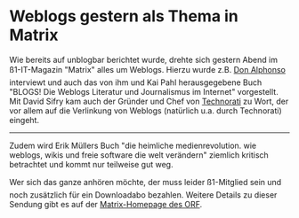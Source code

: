 # Weblogs gestern als Thema in Matrix

Wie bereits auf unblogbar berichtet wurde, drehte sich gestern Abend im ß1-IT-Magazin "Matrix" alles um Weblogs. Hierzu wurde z.B. <a href="http://www.blogbar.de">Don Alphonso</a> interviewt und auch das von ihm und Kai Pahl herausgegebene Buch "BLOGS! Die Weblogs Literatur und Journalismus im Internet" vorgestellt. Mit David Sifry kam auch der Gründer und Chef von <a href="http://www.technorati.com">Technorati</a> zu Wort, der vor allem auf die Verlinkung von Weblogs (natürlich u.a. durch Technorati) eingeht.

-------------------------------



Zudem wird Erik Müllers Buch "die heimliche medienrevolution. wie weblogs, wikis und freie software die welt verändern" ziemlich kritisch betrachtet und kommt nur teilweise gut weg. 



Wer sich das ganze anhören möchte, der muss leider ß1-Mitglied sein und noch zusätzlich für ein Downloadabo bezahlen. Weitere Details zu dieser Sendung gibt es auf der <a href="http://matrix.orf.at/coming.htm">Matrix-Homepage des ORF</a>.
